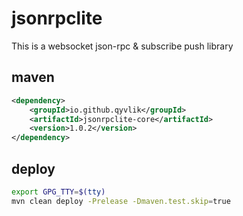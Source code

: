 # jsonrpclite

This is a websocket json-rpc & subscribe push library

## maven

```xml
<dependency>
    <groupId>io.github.qyvlik</groupId>
    <artifactId>jsonrpclite-core</artifactId>
    <version>1.0.2</version>
</dependency>
```

## deploy

```bash
export GPG_TTY=$(tty)
mvn clean deploy -Prelease -Dmaven.test.skip=true
```
